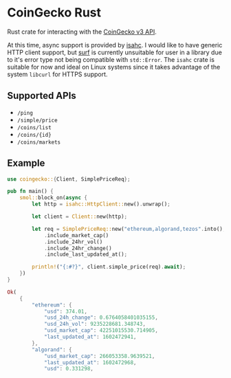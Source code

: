 
# CoinGecko Rust

Rust crate for interacting with the [CoinGecko v3 API](https://www.coingecko.com/en/api).

At this time, async support is provided by [isahc](https://lib.rs/crates/isahc). I would like to have generic HTTP client support, but [surf](https://lib.rs/crates/surf) is currently unsuitable for user in a library due to it's error type not being compatible with `std::Error`. The `isahc` crate is suitable for now and ideal on Linux systems since it takes advantage of the system `libcurl` for HTTPS support.

## Supported APIs

- `/ping`
- `/simple/price`
- `/coins/list`
- `/coins/{id}`
- `/coins/markets`

## Example

```rust
use coingecko::{Client, SimplePriceReq};

pub fn main() {
    smol::block_on(async {
        let http = isahc::HttpClient::new().unwrap();

        let client = Client::new(http);

        let req = SimplePriceReq::new("ethereum,algorand,tezos".into(), "usd".into())
            .include_market_cap()
            .include_24hr_vol()
            .include_24hr_change()
            .include_last_updated_at();

        println!("{:#?}", client.simple_price(req).await);
    })
}
```

```rust
Ok(
    {
        "ethereum": {
            "usd": 374.01,
            "usd_24h_change": 0.6764058401035155,
            "usd_24h_vol": 9235228681.348743,
            "usd_market_cap": 42251015530.714905,
            "last_updated_at": 1602472941,
        },
        "algorand": {
            "usd_market_cap": 266053358.9639521,
            "last_updated_at": 1602472968,
            "usd": 0.331298,